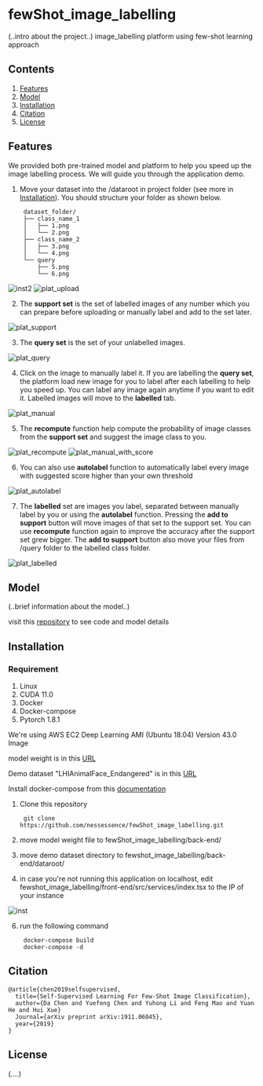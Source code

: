 # fewShot_image_labelling

(..intro about the project..) image_labelling platform using few-shot learning approach

## Contents
1. [Features](#features)
2. [Model](#model)
3. [Installation](#installation)
4. [Citation](#citation)
5. [License](#license)

## Features

We provided both pre-trained model and platform to help you speed up the image labelling process. We will guide you through the application demo.

1. Move your dataset into the /dataroot in project folder (see more in [Installation](#installation)). You should structure your folder as shown below.

        dataset_folder/
        ├── class_name_1
        │   ├── 1.png
        │   └── 2.png
        ├── class_name_2
        │   ├── 3.png
        │   └── 4.png
        └── query
            ├── 5.png
            └── 6.png

![inst2](https://user-images.githubusercontent.com/42630588/118369697-90133380-b5ce-11eb-91ce-8e5eda7f0256.JPG)
![plat_upload](https://user-images.githubusercontent.com/42630588/118367214-2ba2a500-b5cb-11eb-883c-9919c0711781.JPG)

2. The **support set** is the set of labelled images of any number which you can prepare before uploading or manually label and add to the set later. 

![plat_support](https://user-images.githubusercontent.com/42630588/118365579-876b2f00-b5c7-11eb-9dbe-a0ac670bb725.JPG)

3. The **query set** is the set of your unlabelled images.

![plat_query](https://user-images.githubusercontent.com/42630588/118365576-85a16b80-b5c7-11eb-8ea3-808ea34e61a0.JPG)

4. Click on the image to manually label it. If you are labelling the **query set**, the platform load new image for you to label after each labelling to help you speed up. You can label any image again anytime if you want to edit it. Labelled images will move to the **labelled** tab.

![plat_manual](https://user-images.githubusercontent.com/42630588/118365581-8803c580-b5c7-11eb-95a3-32a9c6d7dfd5.JPG)

5. The **recompute** function help compute the probability of image classes from the **support  set** and suggest the image class to you.

![plat_recompute](https://user-images.githubusercontent.com/42630588/118365580-8803c580-b5c7-11eb-967f-429d6b61852d.JPG)
![plat_manual_with_score](https://user-images.githubusercontent.com/42630588/118365582-889c5c00-b5c7-11eb-9570-b85c8e698001.JPG)

6. You can also use **autolabel** function to automatically label every image with suggested score higher than your own threshold

![plat_autolabel](https://user-images.githubusercontent.com/42630588/118365578-86d29880-b5c7-11eb-9112-684294841af6.JPG)

7. The **labelled** set are images you label, separated between manually label by you or using the **autolabel** function. Pressing the **add to support** button will move images of that set to the support set. You can use **recompute** function again to improve the accuracy after the support set grew bigger. The **add to support** button also move your files from /query folder to the labelled class folder.

![plat_labelled](https://user-images.githubusercontent.com/42630588/118365583-889c5c00-b5c7-11eb-8a91-19fe58b08f02.JPG)

## Model

(..brief information about the model..)

visit this [repository](https://github.com/nessessence/SSL-FEW-SHOT) to see code and model details

## Installation

### Requirement

1. Linux
2. CUDA 11.0
3. Docker
4. Docker-compose
5. Pytorch 1.8.1

We're using AWS EC2 Deep Learning AMI (Ubuntu 18.04) Version 43.0 Image

model weight is in this [URL](https://drive.google.com/file/d/13uXdGpwJCPgu4ECg5cy_MVxRR5tPZIWC/view?usp=sharing)

Demo dataset "LHIAnimalFace_Endangered" is in this [URL](https://drive.google.com/file/d/1puEjfSZrkx3IB3BRIIbCgirnk-4Ba3tA/view?usp=sharing)

Install docker-compose from this [documentation](https://docs.docker.com/compose/install/)

1. Clone this repository

        git clone https://github.com/nessessence/fewShot_image_labelling.git

3. move model weight file to fewShot_image_labelling/back-end/
4. move demo dataset directory to fewshot_image_labelling/back-end/dataroot/
5. in case you're not running this application on localhost, edit fewshot_image_labelling/front-end/src/services/index.tsx to the IP of your instance

![inst](https://user-images.githubusercontent.com/42630588/118369606-2b57d900-b5ce-11eb-9457-b731e3c7e410.JPG)

6. run the following command

        docker-compose build
        docker-compose -d

## Citation

    @article{chen2019selfsupervised,
      title={Self-Supervised Learning For Few-Shot Image Classification},
      author={Da Chen and Yuefeng Chen and Yuhong Li and Feng Mao and Yuan He and Hui Xue}
      Journal={arXiv preprint arXiv:1911.06045},
      year={2019}
    }

## License

(....)
